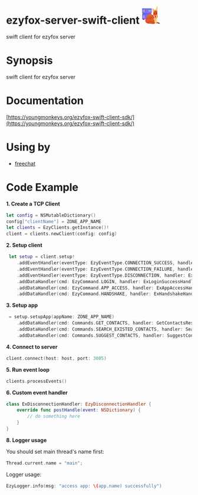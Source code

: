 # ezyfox-server-swift-client <img src="https://github.com/youngmonkeys/ezyfox-server/blob/master/logo.png" width="48" height="48" />
swift client for ezyfox server

# Synopsis

swift client for ezyfox server

# Documentation

[https://youngmonkeys.org/ezyfox-swift-client-sdk/](https://youngmonkeys.org/ezyfox-swift-client-sdk/)

# Using by

- [freechat](https://github.com/youngmonkeys/freechat)

# Code Example

**1. Create a TCP Client**

```swift
let config = NSMutableDictionary()
config["clientName"] = ZONE_APP_NAME
let clients = EzyClients.getInstance()!
client = clients.newClient(config: config)
```

**2. Setup client**

```swift
 let setup = client.setup!
    .addEventHandler(eventType: EzyEventType.CONNECTION_SUCCESS, handler: EzyConnectionSuccessHandler())
    .addEventHandler(eventType: EzyEventType.CONNECTION_FAILURE, handler: EzyConnectionFailureHandler())
    .addEventHandler(eventType: EzyEventType.DISCONNECTION, handler: ExDisconnectionHandler())
    .addDataHandler(cmd: EzyCommand.LOGIN, handler: ExLoginSuccessHandler())
    .addDataHandler(cmd: EzyCommand.APP_ACCESS, handler: ExAppAccessHandler())
    .addDataHandler(cmd: EzyCommand.HANDSHAKE, handler: ExHandshakeHandler())
```

**3. Setup app**

```swift
 = setup.setupApp(appName: ZONE_APP_NAME)
    .addDataHandler(cmd: Commands.GET_CONTACTS, handler: GetContactsResponseHandler())
    .addDataHandler(cmd: Commands.SEARCH_EXISTED_CONTACTS, handler: SearchExistedContactsResponseHandler())
    .addDataHandler(cmd: Commands.SUGGEST_CONTACTS, handler: SuggestContactsResponseHandler())
```

**4. Connect to server**

```swift
client.connect(host: host, port: 3005)
```

**5. Run event loop**

```swift
clients.processEvents()
```

**6. Custom event handler**

```swift
class ExDisconnectionHandler: EzyDisconnectionHandler {
    override func postHandle(event: NSDictionary) {
        // do something here
    }
}
```

**8. Logger usage**

You should set main thread's name first:

```swift
Thread.current.name = "main";
```

Logger usage:

```swift
EzyLogger.info(msg: "access app: \(app.name) successfully")
```
